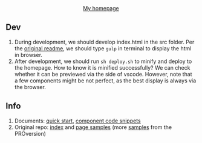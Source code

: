 <div align="center">
    <a href="https://realliyifei.github.io">My homepage</a>
</div>

## Dev

1. During development, we should develop index.html in the src folder. Per the [original readme](neuromorphism-README.md), we should type `gulp` in terminal to display the html in browser.
2. After development, we should run `sh deploy.sh` to minify and deploy to the homepage. How to know it is minified successfully? We can check whether it can be previewed via the side of vscode. However, note that a few components might be not perfect, as the best display is always via the browser.

## Info 

1. Documents: [quick start](https://themesberg.com/docs/neumorphism-ui/getting-started/quick-start/), [component code snippets](https://themesberg.com/docs/neumorphism-ui/components/accordions/) 
2. Original repo: [index](https://github.com/themesberg/neumorphism-ui-bootstrap/blob/master/src/index.html) and [page samples](https://github.com/themesberg/neumorphism-ui-bootstrap/tree/master/src/html/pages) (more [samples](https://demo.themesberg.com/neumorphism-ui-pro/) from the PROversion)
